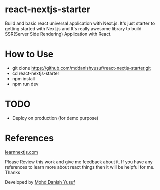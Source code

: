 # react-nextjs-starter
Build and basic react universal application with Next.js. It's just starter to getting started with Next.js and It's really awesome library to build SSR(Server Side Rendering) Application with React.

# How to Use
* git clone https://github.com/mddanishyusuf/react-nextjs-starter.git
* cd react-nextjs-starter
* npm install
* npm run dev

# TODO
* Deploy on production (for demo purpose)

# References
[learnnextjs.com](https://learnnextjs.com/)

Please Review this work and give me feedback about it. If you have any references to learn more about react things then it will be helpful for me. Thanks

Developed by [Mohd Danish Yusuf](https://mddanishyusuf.github.io/)
